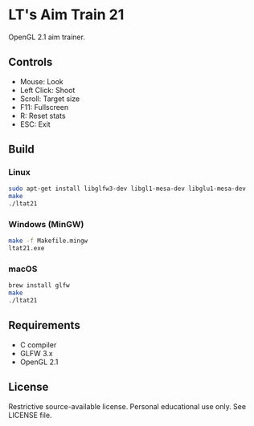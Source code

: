 # LT's Aim Train 21

OpenGL 2.1 aim trainer.

## Controls

- Mouse: Look
- Left Click: Shoot
- Scroll: Target size
- F11: Fullscreen
- R: Reset stats
- ESC: Exit

## Build

### Linux
```bash
sudo apt-get install libglfw3-dev libgl1-mesa-dev libglu1-mesa-dev
make
./ltat21
```

### Windows (MinGW)
```bash
make -f Makefile.mingw
ltat21.exe
```

### macOS
```bash
brew install glfw
make
./ltat21
```

## Requirements

- C compiler
- GLFW 3.x
- OpenGL 2.1

## License

Restrictive source-available license. Personal educational use only. See LICENSE file.